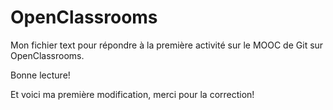 # OpenClassrooms

Mon fichier text pour répondre à la première activité sur le MOOC de Git sur OpenClassrooms.

Bonne lecture!

Et voici ma première modification, merci pour la correction!
